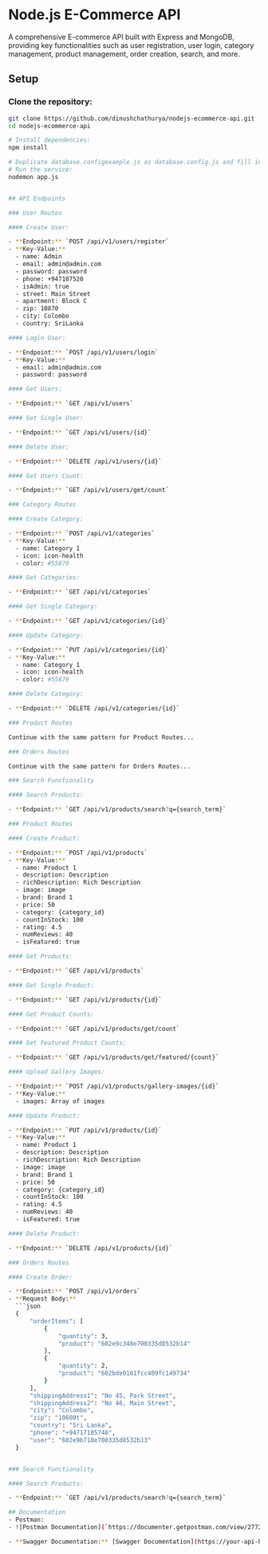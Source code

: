 # Node.js E-Commerce API

A comprehensive E-commerce API built with Express and MongoDB, providing key functionalities such as user registration, user login, category management, product management, order creation, search, and more.

## Setup

### Clone the repository:

```bash
git clone https://github.com/dinushchathurya/nodejs-ecommerce-api.git
cd nodejs-ecommerce-api

# Install dependencies:
npm install

# Duplicate database.configexample.js as database.config.js and fill in the environment variables.
# Run the service:
nodemon app.js


## API Endpoints

### User Routes

#### Create User:

- **Endpoint:** `POST /api/v1/users/register`
- **Key-Value:**
  - name: Admin
  - email: admin@admin.com
  - password: password
  - phone: +947187520
  - isAdmin: true
  - street: Main Street
  - apartment: Block C
  - zip: 10870
  - city: Colombo
  - country: SriLanka

#### Login User:

- **Endpoint:** `POST /api/v1/users/login`
- **Key-Value:**
  - email: admin@admin.com
  - password: password

#### Get Users:

- **Endpoint:** `GET /api/v1/users`

#### Get Single User:

- **Endpoint:** `GET /api/v1/users/{id}`

#### Delete User:

- **Endpoint:** `DELETE /api/v1/users/{id}`

#### Get Users Count:

- **Endpoint:** `GET /api/v1/users/get/count`

### Category Routes

#### Create Category:

- **Endpoint:** `POST /api/v1/categories`
- **Key-Value:**
  - name: Category 1
  - icon: icon-health
  - color: #55879

#### Get Categories:

- **Endpoint:** `GET /api/v1/categories`

#### Get Single Category:

- **Endpoint:** `GET /api/v1/categories/{id}`

#### Update Category:

- **Endpoint:** `PUT /api/v1/categories/{id}`
- **Key-Value:**
  - name: Category 1
  - icon: icon-health
  - color: #55879

#### Delete Category:

- **Endpoint:** `DELETE /api/v1/categories/{id}`

### Product Routes

Continue with the same pattern for Product Routes...

### Orders Routes

Continue with the same pattern for Orders Routes...

### Search Functionality

#### Search Products:

- **Endpoint:** `GET /api/v1/products/search?q={search_term}`

### Product Routes

#### Create Product:

- **Endpoint:** `POST /api/v1/products`
- **Key-Value:**
  - name: Product 1
  - description: Description
  - richDescription: Rich Description
  - image: image
  - brand: Brand 1
  - price: 50
  - category: {category_id}
  - countInStock: 100
  - rating: 4.5
  - numReviews: 40
  - isFeatured: true

#### Get Products:

- **Endpoint:** `GET /api/v1/products`

#### Get Single Product:

- **Endpoint:** `GET /api/v1/products/{id}`

#### Get Product Counts:

- **Endpoint:** `GET /api/v1/products/get/count`

#### Get Featured Product Counts:

- **Endpoint:** `GET /api/v1/products/get/featured/{count}`

#### Upload Gallery Images:

- **Endpoint:** `POST /api/v1/products/gallery-images/{id}`
- **Key-Value:**
  - images: Array of images

#### Update Product:

- **Endpoint:** `PUT /api/v1/products/{id}`
- **Key-Value:**
  - name: Product 1
  - description: Description
  - richDescription: Rich Description
  - image: image
  - brand: Brand 1
  - price: 50
  - category: {category_id}
  - countInStock: 100
  - rating: 4.5
  - numReviews: 40
  - isFeatured: true

#### Delete Product:

- **Endpoint:** `DELETE /api/v1/products/{id}`

### Orders Routes

#### Create Order:

- **Endpoint:** `POST /api/v1/orders`
- **Request Body:**
  ```json
  {
      "orderItems": [
          {
              "quantity": 3,
              "product": "602e9c348e700335d8532b14"
          },
          {
              "quantity": 2,
              "product": "602bde0161fcc409fc149734"
          }
      ],
      "shippingAddress1": "No 45, Park Street",
      "shippingAddress2": "No 46, Main Street",
      "city": "Colombo",
      "zip": "10600t",
      "country": "Sri Lanka",
      "phone": "+94717185748",
      "user": "602e9b718e700335d8532b13"
  }


### Search Functionality

#### Search Products:

- **Endpoint:** `GET /api/v1/products/search?q={search_term}`

## Documentation
- Postman:
- ![Postman Documentation](`https://documenter.getpostman.com/view/27727111/2s9YsNdptR`)

- **Swagger Documentation:** [Swagger Documentation](https://your-api-host/api/v1/api-docs/)
